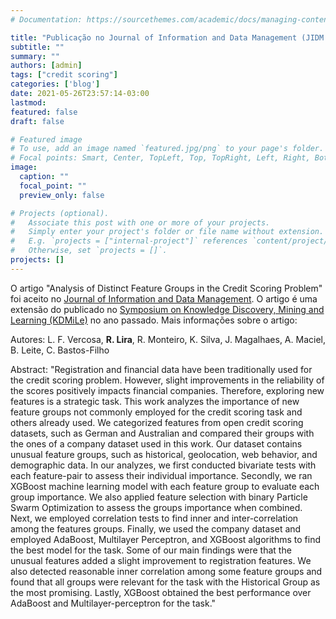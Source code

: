 ```yaml
---
# Documentation: https://sourcethemes.com/academic/docs/managing-content/

title: "Publicação no Journal of Information and Data Management (JIDM 2021)"
subtitle: ""
summary: ""
authors: [admin]
tags: ["credit scoring"]
categories: ['blog']
date: 2021-05-26T23:57:14-03:00
lastmod: 
featured: false
draft: false

# Featured image
# To use, add an image named `featured.jpg/png` to your page's folder.
# Focal points: Smart, Center, TopLeft, Top, TopRight, Left, Right, BottomLeft, Bottom, BottomRight.
image:
  caption: ""
  focal_point: ""
  preview_only: false

# Projects (optional).
#   Associate this post with one or more of your projects.
#   Simply enter your project's folder or file name without extension.
#   E.g. `projects = ["internal-project"]` references `content/project/deep-learning/index.md`.
#   Otherwise, set `projects = []`.
projects: []
---
```


O artigo "Analysis of Distinct Feature Groups in the Credit Scoring
Problem" foi aceito no [Journal of Information and Data Management](https://sol.sbc.org.br/journals/index.php/jidm). O artigo é uma extensão do publicado no [Symposium on Knowledge Discovery, Mining and Learning (KDMiLe)](http://www2.sbc.org.br/bracis2020/kdmile.html) no ano passado. Mais informações sobre o artigo: 

Autores: L. F. Vercosa, **R. Lira**, R. Monteiro, K. Silva, J. Magalhaes, A. Maciel, B. Leite, C. Bastos-Filho

Abstract: 
"Registration and financial data have been traditionally used for the credit scoring problem. However, slight improvements in the reliability of the scores positively impacts financial companies. Therefore, exploring new features is a strategic task. This work analyzes the importance of new feature groups not commonly employed for the credit scoring task and others already used. We categorized features from open credit scoring datasets, such as German and Australian and compared their groups with the ones of a company dataset used in this work. Our dataset contains unusual feature groups, such as historical, geolocation, web behavior, and demographic data. In our analyzes, we first conducted bivariate tests with each feature-pair to assess their individual importance. Secondly, we ran XGBoost machine learning model with each feature group to evaluate each group importance. We also applied feature selection with binary Particle Swarm Optimization to assess the groups importance when combined. Next, we employed correlation tests to find inner and inter-correlation among the features groups. Finally, we used the company dataset and employed AdaBoost, Multilayer Perceptron, and XGBoost algorithms to find the best model for the task. Some of our main findings were that the unusual features added a slight improvement to registration features. We also detected reasonable inner correlation among some feature groups and found that all groups were relevant for the task with the Historical Group as the most promising. Lastly, XGBoost obtained the best performance over AdaBoost and Multilayer-perceptron for the task."
